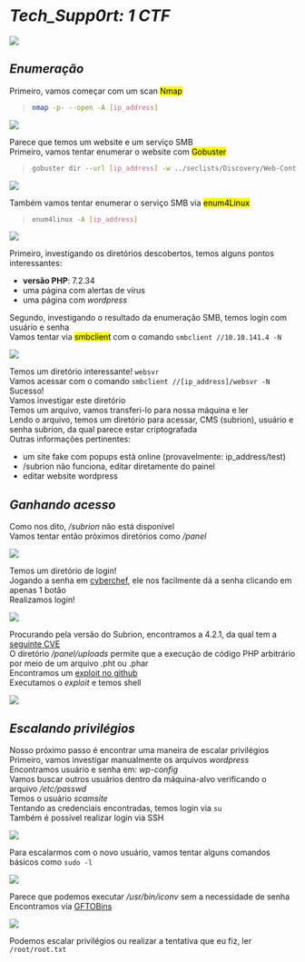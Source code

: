 # _**Tech_Supp0rt: 1 CTF**_
![](tech.jpg)

## _**Enumeração**_
Primeiro, vamos começar com um scan <mark>Nmap</mark>
> ```bash
> nmap -p- --open -A [ip_address]
> ```
![](scan_nmap.jpg)

Parece que temos um website e um serviço SMB  
Primeiro, vamos tentar enumerar o website com <mark>Gobuster</mark>
> ```bash
> gobuster dir --url [ip_address] -w ../seclists/Discovery/Web-Content/common.txt
> ```
![](scan_gobuster.jpg)

Também vamos tentar enumerar o serviço SMB via <mark>enum4Linux</mark>
> ```bash
> enum4linux -A [ip_address]
> ```
![](enum_4_linux.jpg)

Primeiro, investigando os diretórios descobertos, temos alguns pontos interessantes:
* **versão PHP**: 7.2.34
* uma página com alertas de vírus
* uma página com _wordpress_

Segundo, investigando o resultado da enumeração SMB, temos login com usuário e senha  
Vamos tentar via <mark>smbclient</mark> com o comando ```smbclient //10.10.141.4 -N```  

![](smbclient_return.jpg)

Temos um diretório interessante! ```websvr```  
Vamos acessar com o comando ```smbclient //[ip_address]/websvr -N```  
Sucesso!  
Vamos investigar este diretório  
Temos um arquivo, vamos transferi-lo para nossa máquina e ler  
Lendo o arquivo, temos um diretório para acessar, CMS (subrion), usuário e senha subrion, da qual parece estar criptografada  
Outras informações pertinentes:
* um site fake com popups está online (provavelmente: ip_address/test)
* /subrion não funciona, editar diretamente do painel
* editar website wordpress

## _**Ganhando acesso**_
Como nos dito, _/subrion_ não está disponível  
Vamos tentar então próximos diretórios como _/panel_  

![](subrion_panel.jpg)

Temos um diretório de login!  
Jogando a senha em [cyberchef](https://gchq.github.io/CyberChef/), ele nos facilmente dá a senha clicando em apenas 1 botão  
Realizamos login!  

![](pannel.jpg)

Procurando pela versão do Subrion, encontramos a 4.2.1, da qual tem a [seguinte CVE](https://nvd.nist.gov/vuln/detail/CVE-2018-19422)  
O diretório _/panel/uploads_ permite que a execução de código PHP arbitrário por meio de um arquivo .pht ou .phar  
Encontramos um [exploit no github](https://github.com/hev0x/CVE-2018-19422-SubrionCMS-RCE)  
Executamos o _exploit_ e temos shell  

![](shell.jpg)

## _**Escalando privilégios**_
Nosso próximo passo é encontrar uma maneira de escalar privilégios  
Primeiro, vamos investigar manualmente os arquivos _wordpress_  
Encontramos usuário e senha em: _wp-config_  
Vamos buscar outros usuários dentro da máquina-alvo verificando o arquivo _/etc/passwd_  
Temos o usuário _scamsite_  
Tentando as credenciais encontradas, temos login via ```su```  
Também é possível realizar login via SSH  

![](scam_login.jpg)

Para escalarmos com o novo usuário, vamos tentar alguns comandos básicos como ```sudo -l```  

![](sudo_try.jpg)

Parece que podemos executar _/usr/bin/iconv_ sem a necessidade de senha  
Encontramos via [GFTOBins](https://gtfobins.github.io/gtfobins/iconv/)  

![](bins.jpg)

Podemos escalar privilégios ou realizar a tentativa que eu fiz, ler ```/root/root.txt```
